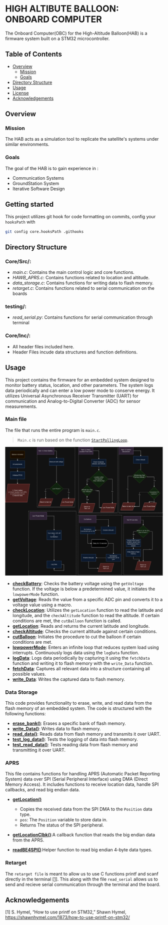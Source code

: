 # HIGH ALTIBUTE BALLOON: ONBOARD COMPUTER
The Onboard Computer(OBC) for the High-Altitude Balloon(HAB) is a firmware system built on a STM32 microcontroller.

## Table of Contents
- [Overview](#overview)
  - [Mission](#mission)
  - [Goals](#goals)
- [Directory Structure](#directory-structure)
- [Usage](#usage)
- [License](#license)
- [Acknowledgements](#acknowledgements)

## Overview
### Mission
The HAB acts as a simulation tool to replicate the satellite's systems under similar environments.
### Goals
The goal of the HAB is to gain experience in :
- Communication Systems
- GroundStation System
- Iterative Software Design 

## Getting started

This project utilizes git hook for code formatting on commits, config your `hooksPath` with

```sh
git config core.hooksPath .githooks
```

## Directory Structure
### Core/Src/:
- *main.c*: Contains the main control logic and core functions.
- *HAWB_APRS.c*: Contains functions related to location and altitude.
- *data_storage.c*: Contains functions for writing data to flash memory.
- *retarget.c*: Contains functions related to serial communication on the boards
### testing/:
- *read_serial.py*: Contains functions for serial communication through terminal
### Core/Inc/:
- All header files included here.
- Header Files incude data structures and function definitions.
## Usage 
This project contains the firmware for an embedded system designed to monitor battery status, location, and other parameters. The system logs data periodically and can enter a low power mode to conserve energy. It utilizes Universal Asynchronous Receiver Transmitter (UART) for communication and Analog-to-Digital Converter (ADC) for sensor measurements.

### Main file
The file that runs the entire program is `main.c`.
> `Main.c` is run based on the function [`StartPollingLoop`](./Core/Src/main.c#L936-L959). 
>

![flowchart of the code](Software_FSM.drawio.png)
- **[checkBattery](./Core/Src/main.c#L240-L246)**: Checks the battery voltage using the `getVoltage` function. If the voltage is below a predetermined value, it initiates the `lowpowerMode` function.
- **[getVoltage](./Core/Src/main.c#L203-L220)**: Reads the value from a specific ADC pin and converts it to a voltage value using a macro.
- **[checkLocation](./Core/Src/main.c#L259-L272)**: Utilizes the `getLocation` function to read the latitude and longitude, and the `checkAltitude` function to read the altitude. If certain conditions are met, the `cutBalloon` function is called.
- **[getLocation](./Core/Src/HAWB_APRS.c#L21-L23)**: Reads and returns the current latitude and longitude.
- **[checkAltitude](./Core/Src/main.c#L248-L257)**: Checks the current altitude against certain conditions.
- **[cutBalloon](./Core/Src/main.c#L177-L188)**: Initiates the procedure to cut the balloon if certain conditions are met.
- **[lowpowerMode](./Core/Src/main.c#L190-L201)**: Enters an infinite loop that reduces system load using interrupts. Continuously logs data using the `logData` function.
- **[logData](./Core/Src/main.c#L167-L175)**: Logs data periodically by capturing it using the `fetchData` function and writing it to flash memory with the `write_Data` function.
- **[fetchData](./Core/Src/main.c#L156-L165)**: Captures all relevant data into a structure containing all possible values.
- **[write_Data](./Core/Src/data_storage.c#L34-L50)**: Writes the captured data to flash memory.

### Data Storage 
This code provides functionality to erase, write, and read data from the flash memory of an embedded system. The code is structured with the following functions:

- **[erase_bank()](./Core/Src/data_storage.c#L3-L32)**: Erases a specific bank of flash memory.
- **[write_Data()](./Core/Src/data_storage.c#L34-L50)**: Writes data to flash memory.
- **[read_data()](./Core/Src/data_storage.c#L52-L57)**: Reads data from flash memory and transmits it over UART.
- **[test_log_data()](./Core/Src/data_storage.c#L59C1-L100C2)**: Tests the logging of data into flash memory.
- **[test_read_data()](./Core/Src/data_storage.c#L102-L116)**: Tests reading data from flash memory and transmitting it over UART.

### APRS
This file contains functions for handling APRS (Automatic Packet Reporting System) data over SPI (Serial Peripheral Interface) using DMA (Direct Memory Access). It includes functions to receive location data, handle SPI callbacks, and read big endian data.

- **[getLocation()](./Core/Src/HAWB_APRS.c#L21-L23)**
  - Copies the received data from the SPI DMA to the `Position` data type.
  - `pos`: The `Position` variable to store data in.
  - Returns The status of the SPI peripheral.

- **[getLocationClbk()](./Core/Src/HAWB_APRS.c#L30-L34)**:A callback function that reads the big endian data from the APRS.
  

- **[readBE4SPI()](./Core/Src/HAWB_APRS.c#L41-L47)**:Helper function to read big endian 4-byte data types.
  
### Retarget
The `retarget file` is meant to allow us to use C functions printf and scanf directly in the terminal [[1]](#acknowledgements). This along with the file `read_serial` allows us to send and recieve serial communication through the terminal and the board.
## Acknowledgements
[1] S. Hymel, “How to use printf on STM32,” Shawn Hymel, https://shawnhymel.com/1873/how-to-use-printf-on-stm32/
